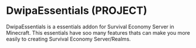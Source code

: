 # DwipaEssentials (PROJECT)

DwipaEssentials is a essentials addon for Survival Economy Server in Minecraft. This essentials have soo many features thats can make you more easily to creating Survival Economy Server/Realms.